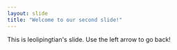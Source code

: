 ```yaml
---
layout: slide
title: "Welcome to our second slide!"
---
```

This is leolipingtian's slide. 
Use the left arrow to go back!